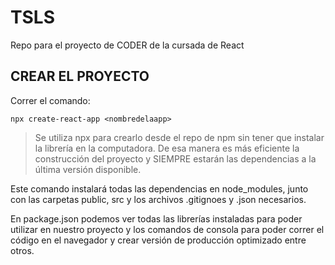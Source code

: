 # TSLS
Repo para el proyecto de CODER de la cursada de React

## CREAR EL PROYECTO
Correr el comando:

`npx create-react-app <nombredelaapp>`

>Se utiliza npx para crearlo desde el repo de npm sin tener que instalar la librería en la computadora. De esa manera es más eficiente la construcción del proyecto y SIEMPRE estarán las dependencias a la última versión disponible.

Este comando instalará todas las dependencias en node_modules, junto con las carpetas public, src y los archivos
.gitignoes y .json necesarios.

En package.json podemos ver todas las librerías instaladas para poder utilizar en nuestro proyecto y los comandos de consola para poder correr el código en el navegador y crear versión de producción optimizado entre otros.